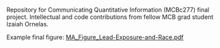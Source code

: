 Repository for Communicating Quantitative Information (MCBc277) final project. Intellectual and code contributions from fellow MCB grad student Izaiah Ornelas. 

Example final figure:
[MA_Figure_Lead-Exposure-and-Race.pdf](https://github.com/madelinearnold/MCBc277/files/8054355/MA_Figure_Lead-Exposure-and-Race.pdf)

